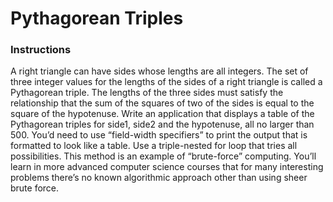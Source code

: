 # Pythagorean Triples

### Instructions
A right triangle can have sides whose lengths are all integers. The set of three integer values for the lengths of the sides of a right triangle is called a Pythagorean triple. The lengths of the three sides must satisfy the relationship
that the sum of the squares of two of the sides is equal to the square of the hypotenuse. Write an application that displays a table of the Pythagorean triples for side1, side2 and the hypotenuse, all no larger than 500. You’d need to use “field-width specifiers” to print the output that is formatted to look like a table. Use a triple-nested for loop that tries all possibilities. This method is an example of “brute-force” computing. You’ll learn in more advanced computer science courses that for many interesting problems there’s no known algorithmic approach other than using sheer brute force. 